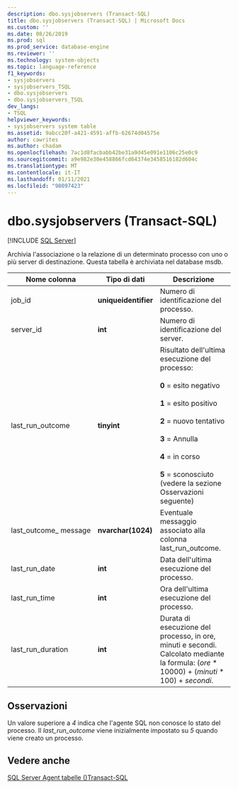 ```yaml
---
description: dbo.sysjobservers (Transact-SQL)
title: dbo.sysjobservers (Transact-SQL) | Microsoft Docs
ms.custom: ''
ms.date: 08/26/2019
ms.prod: sql
ms.prod_service: database-engine
ms.reviewer: ''
ms.technology: system-objects
ms.topic: language-reference
f1_keywords:
- sysjobservers
- sysjobservers_TSQL
- dbo.sysjobservers
- dbo.sysjobservers_TSQL
dev_langs:
- TSQL
helpviewer_keywords:
- sysjobservers system table
ms.assetid: 9abcc20f-a421-4591-affb-62674d04575e
author: cawrites
ms.author: chadam
ms.openlocfilehash: 7ac1d8facbabb42be31a9d45e091e1106c25e0c9
ms.sourcegitcommit: a9e982e30e458866fcd64374e3458516182d604c
ms.translationtype: MT
ms.contentlocale: it-IT
ms.lasthandoff: 01/11/2021
ms.locfileid: "98097423"
---
```

# <a name="dbosysjobservers-transact-sql"></a>dbo.sysjobservers (Transact-SQL)
[!INCLUDE [SQL Server](../../includes/applies-to-version/sqlserver.md)]

Archivia l'associazione o la relazione di un determinato processo con uno o più server di destinazione. Questa tabella è archiviata nel database msdb.
  
|Nome colonna|Tipo di dati|Descrizione|  
|-----------------|---------------|-----------------|  
|job_id|**uniqueidentifier**|Numero di identificazione del processo.|  
|server_id|**int**|Numero di identificazione del server.|  
|last_run_outcome|**tinyint**|Risultato dell'ultima esecuzione del processo:<br /><br /> **0** = esito negativo<br /><br /> **1** = esito positivo<br /><br /> **2** = nuovo tentativo<br /><br /> **3** = Annulla<br /><br /> **4** = in corso<br /><br /> **5** = sconosciuto (vedere la sezione Osservazioni seguente) |  
|last_outcome_ message|**nvarchar(1024)**|Eventuale messaggio associato alla colonna last_run_outcome.|  
|last_run_date|**int**|Data dell'ultima esecuzione del processo.|  
|last_run_time|**int**|Ora dell'ultima esecuzione del processo.|  
|last_run_duration|**int**|Durata di esecuzione del processo, in ore, minuti e secondi. Calcolato mediante la formula: (*ore* \* 10000) + (*minuti* \* 100) + *secondi*.|  


## <a name="remarks"></a>Osservazioni

Un valore superiore a *4* indica che l'agente SQL non conosce lo stato del processo. Il *last_run_outcome* viene inizialmente impostato su *5* quando viene creato un processo.


## <a name="see-also"></a>Vedere anche

[SQL Server Agent tabelle &#40;&#41;Transact-SQL ](../../relational-databases/system-tables/sql-server-agent-tables-transact-sql.md)  
